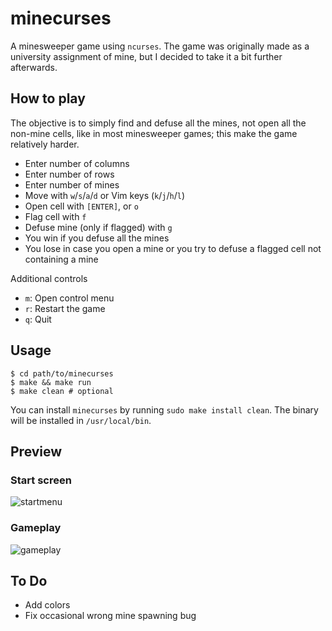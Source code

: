 # minecurses

A minesweeper game using `ncurses`. The game was originally made as a
university assignment of mine, but I decided to take it a bit further afterwards.

## How to play

The objective is to simply find and defuse all the mines, not open all the non-mine
cells, like in most minesweeper games; this make the game relatively harder.

* Enter number of columns
* Enter number of rows
* Enter number of mines
* Move with `w`/`s`/`a`/`d` or Vim keys (`k`/`j`/`h`/`l`)
* Open cell with `[ENTER]`, or `o`
* Flag cell with `f`
* Defuse mine (only if flagged) with `g`
* You win if you defuse all the mines
* You lose in case you open a mine or you try to defuse a flagged cell not containing a mine

Additional controls

* `m`: Open control menu
* `r`: Restart the game
* `q`: Quit

## Usage

```shell
$ cd path/to/minecurses
$ make && make run
$ make clean # optional
```
You can install `minecurses` by running `sudo make install clean`.
The binary will be installed in `/usr/local/bin`.

## Preview

### Start screen
![startmenu](https://user-images.githubusercontent.com/54286563/102023826-b110f780-3d96-11eb-89a3-4b0679a36a50.png)
### Gameplay
![gameplay](https://user-images.githubusercontent.com/54286563/102023832-ba9a5f80-3d96-11eb-9341-b2a07a7356de.png)

## To Do

* Add colors
* Fix occasional wrong mine spawning bug
